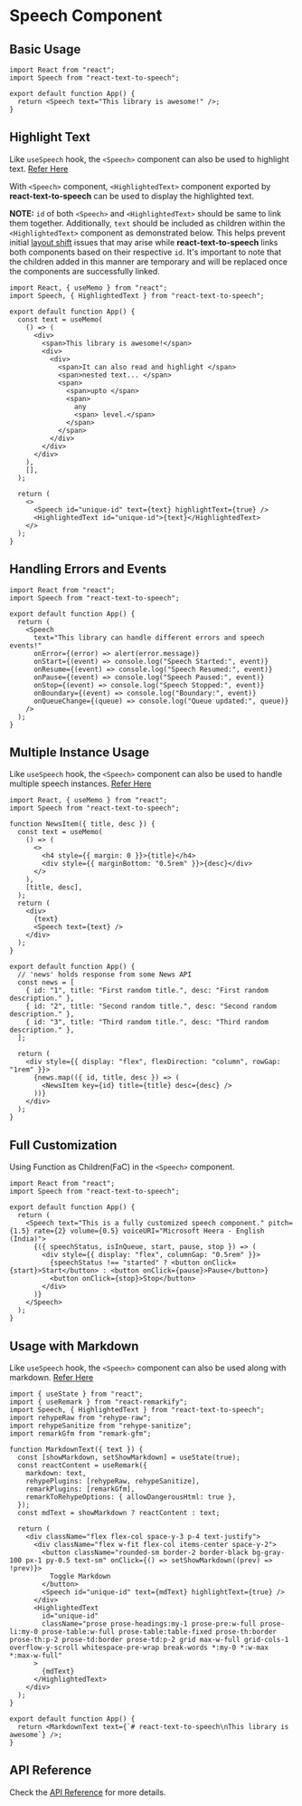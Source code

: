 # Speech Component

## Basic Usage

```tsx
import React from "react";
import Speech from "react-text-to-speech";

export default function App() {
  return <Speech text="This library is awesome!" />;
}
```

## Highlight Text

Like `useSpeech` hook, the `<Speech>` component can also be used to highlight text. <a href="/docs/usage/useSpeech#highlight-text" target="_blank">Refer Here</a>

With `<Speech>` component, `<HighlightedText>` component exported by **react-text-to-speech** can be used to display the highlighted text.

**NOTE:** `id` of both `<Speech>` and `<HighlightedText>` should be same to link them together. Additionally, `text` should be included as children within the `<HighlightedText>` component as demonstrated below. This helps prevent initial [layout shift](https://web.dev/articles/cls) issues that may arise while **react-text-to-speech** links both components based on their respective `id`. It's important to note that the children added in this manner are temporary and will be replaced once the components are successfully linked.

```tsx
import React, { useMemo } from "react";
import Speech, { HighlightedText } from "react-text-to-speech";

export default function App() {
  const text = useMemo(
    () => (
      <div>
        <span>This library is awesome!</span>
        <div>
          <div>
            <span>It can also read and highlight </span>
            <span>nested text... </span>
            <span>
              <span>upto </span>
              <span>
                any
                <span> level.</span>
              </span>
            </span>
          </div>
        </div>
      </div>
    ),
    [],
  );

  return (
    <>
      <Speech id="unique-id" text={text} highlightText={true} />
      <HighlightedText id="unique-id">{text}</HighlightedText>
    </>
  );
}
```

## Handling Errors and Events

```tsx
import React from "react";
import Speech from "react-text-to-speech";

export default function App() {
  return (
    <Speech
      text="This library can handle different errors and speech events!"
      onError={(error) => alert(error.message)}
      onStart={(event) => console.log("Speech Started:", event)}
      onResume={(event) => console.log("Speech Resumed:", event)}
      onPause={(event) => console.log("Speech Paused:", event)}
      onStop={(event) => console.log("Speech Stopped:", event)}
      onBoundary={(event) => console.log("Boundary:", event)}
      onQueueChange={(queue) => console.log("Queue updated:", queue)}
    />
  );
}
```

## Multiple Instance Usage

Like `useSpeech` hook, the `<Speech>` component can also be used to handle multiple speech instances. <a href="/docs/usage/useSpeech#multiple-instance-usage" target="_blank">Refer Here</a>

```tsx
import React, { useMemo } from "react";
import Speech from "react-text-to-speech";

function NewsItem({ title, desc }) {
  const text = useMemo(
    () => (
      <>
        <h4 style={{ margin: 0 }}>{title}</h4>
        <div style={{ marginBottom: "0.5rem" }}>{desc}</div>
      </>
    ),
    [title, desc],
  );
  return (
    <div>
      {text}
      <Speech text={text} />
    </div>
  );
}

export default function App() {
  // 'news' holds response from some News API
  const news = [
    { id: "1", title: "First random title.", desc: "First random description." },
    { id: "2", title: "Second random title.", desc: "Second random description." },
    { id: "3", title: "Third random title.", desc: "Third random description." },
  ];

  return (
    <div style={{ display: "flex", flexDirection: "column", rowGap: "1rem" }}>
      {news.map(({ id, title, desc }) => (
        <NewsItem key={id} title={title} desc={desc} />
      ))}
    </div>
  );
}
```

## Full Customization

Using Function as Children(FaC) in the `<Speech>` component.

```tsx
import React from "react";
import Speech from "react-text-to-speech";

export default function App() {
  return (
    <Speech text="This is a fully customized speech component." pitch={1.5} rate={2} volume={0.5} voiceURI="Microsoft Heera - English (India)">
      {({ speechStatus, isInQueue, start, pause, stop }) => (
        <div style={{ display: "flex", columnGap: "0.5rem" }}>
          {speechStatus !== "started" ? <button onClick={start}>Start</button> : <button onClick={pause}>Pause</button>}
          <button onClick={stop}>Stop</button>
        </div>
      )}
    </Speech>
  );
}
```

## Usage with Markdown

Like `useSpeech` hook, the `<Speech>` component can also be used along with markdown. <a href="/docs/usage/useSpeech#usage-with-markdown" target="_blank">Refer Here</a>

```tsx title="Custom MarkdownText Component"
import { useState } from "react";
import { useRemark } from "react-remarkify";
import Speech, { HighlightedText } from "react-text-to-speech";
import rehypeRaw from "rehype-raw";
import rehypeSanitize from "rehype-sanitize";
import remarkGfm from "remark-gfm";

function MarkdownText({ text }) {
  const [showMarkdown, setShowMarkdown] = useState(true);
  const reactContent = useRemark({
    markdown: text,
    rehypePlugins: [rehypeRaw, rehypeSanitize],
    remarkPlugins: [remarkGfm],
    remarkToRehypeOptions: { allowDangerousHtml: true },
  });
  const mdText = showMarkdown ? reactContent : text;

  return (
    <div className="flex flex-col space-y-3 p-4 text-justify">
      <div className="flex w-fit flex-col items-center space-y-2">
        <button className="rounded-sm border-2 border-black bg-gray-100 px-1 py-0.5 text-sm" onClick={() => setShowMarkdown((prev) => !prev)}>
          Toggle Markdown
        </button>
        <Speech id="unique-id" text={mdText} highlightText={true} />
      </div>
      <HighlightedText
        id="unique-id"
        className="prose prose-headings:my-1 prose-pre:w-full prose-li:my-0 prose-table:w-full prose-table:table-fixed prose-th:border prose-th:p-2 prose-td:border prose-td:p-2 grid max-w-full grid-cols-1 overflow-y-scroll whitespace-pre-wrap break-words *:my-0 *:w-max *:max-w-full"
      >
        {mdText}
      </HighlightedText>
    </div>
  );
}

export default function App() {
  return <MarkdownText text={`# react-text-to-speech\nThis library is awesome`} />;
}
```

## API Reference

Check the [API Reference](/docs/api/speech) for more details.
